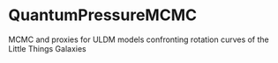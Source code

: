 # QuantumPressureMCMC

MCMC and proxies for ULDM models confronting rotation curves of the Little Things Galaxies
